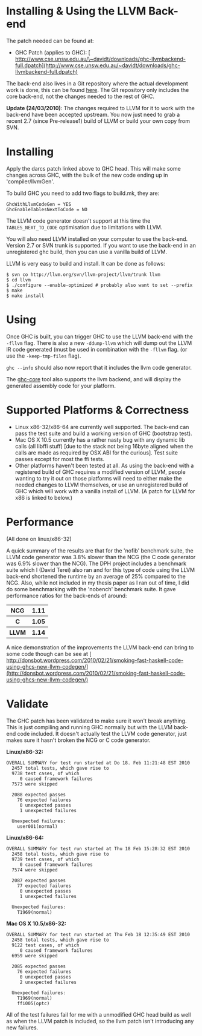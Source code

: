 


# Installing & Using the LLVM Back-end



The patch needed can be found at:


- GHC Patch (applies to GHC): [
  http://www.cse.unsw.edu.au/\~davidt/downloads/ghc-llvmbackend-full.dpatch](http://www.cse.unsw.edu.au/~davidt/downloads/ghc-llvmbackend-full.dpatch)


The back-end also lives in a Git repository where the actual development work is done, this can be found [
here](https://cgi.cse.unsw.edu.au/~davidt/cgit/cgit.cgi/Thesis%20GHC%20Dev/). The Git repository only includes the core back-end, not the changes needed to the rest of GHC.



**Update (24/03/2010)**: The changes required to LLVM for it to work with the back-end have been accepted upstream. You now just need to grab a recent 2.7 (since Pre-release1) build of LLVM or build your own copy from SVN.


# Installing



Apply the darcs patch linked above to GHC head. This will make some changes across GHC, with the bulk of the new code ending up in 'compiler/llvmGen'.



To build GHC you need to add two flags to build.mk, they are:


```wiki
GhcWithLlvmCodeGen = YES
GhcEnableTablesNextToCode = NO
```


The LLVM code generator doesn't support at this time the `TABLES_NEXT_TO_CODE` optimisation due to limitations with LLVM.



You will also need LLVM installed on your computer to use the back-end. Version 2.7 or SVN trunk is supported. If you want to use the back-end in an unregistered ghc build, then you can use a vanilla build of LLVM.



LLVM is very easy to build and install. It can be done as follows:


```wiki
$ svn co http://llvm.org/svn/llvm-project/llvm/trunk llvm
$ cd llvm
$ ./configure --enable-optimized # probably also want to set --prefix
$ make
$ make install
```

# Using



Once GHC is built, you can trigger GHC to use the LLVM back-end with the `-fllvm` flag. There is also a new `-ddump-llvm` which will dump out the LLVM IR code generated (must be used in combination with the `-fllvm` flag. (or use the `-keep-tmp-files` flag).



`ghc --info` should also now report that it includes the llvm code generator.



The [
ghc-core](http://hackage.haskell.org/package/ghc-core) tool also supports the llvm backend, and will display the generated assembly code for your platform.


# Supported Platforms & Correctness


- Linux x86-32/x86-64 are currently well supported. The back-end can pass the test suite and build a working version of GHC (bootstrap test).
- Mac OS X 10.5 currently has a rather nasty bug with any dynamic lib calls (all libffi stuff) \[due to the stack not being 16byte aligned when the calls are made as required by OSX ABI for the curious\]. Test suite passes except for most the ffi tests.
- Other platforms haven't been tested at all. As using the back-end with a registered build of GHC requires a modified version of LLVM, people wanting to try it out on those platforms will need to either make the needed changes to LLVM themselves, or use an unregistered build of GHC which will work with a vanilla install of LLVM. (A patch for LLVM for x86 is linked to below.)

# Performance



(All done on linux/x86-32)



A quick summary of the results are that for the 'nofib' benchmark suite, the LLVM code generator was 3.8% slower than the NCG (the C code generator was 6.9% slower than the NCG). The DPH project includes a benchmark suite which I (David Terei) also ran and for this type of code using the LLVM back-end shortened the runtime by an average of 25% compared to the NCG. Also, while not included in my thesis paper as I ran out of time, I did do some benchmarking with the 'nobench' benchmark suite. It gave performance ratios for the back-ends of around:


<table><tr><th>NCG </th>
<th> 1.11
</th></tr>
<tr><th>C </th>
<th> 1.05
</th></tr>
<tr><th>LLVM </th>
<th> 1.14
</th></tr></table>



A nice demonstration of the improvements the LLVM back-end can bring to some code though can be see at [
http://donsbot.wordpress.com/2010/02/21/smoking-fast-haskell-code-using-ghcs-new-llvm-codegen/](http://donsbot.wordpress.com/2010/02/21/smoking-fast-haskell-code-using-ghcs-new-llvm-codegen/)


# Validate



The GHC patch has been validated to make sure it won't break anything. This is just compiling and running GHC normally but with the LLVM back-end code included. It doesn't actually test the LLVM code generator, just makes sure it hasn't broken the NCG or C code generator.



**Linux/x86-32:**


```wiki
OVERALL SUMMARY for test run started at Do 18. Feb 11:21:48 EST 2010
  2457 total tests, which gave rise to
  9738 test cases, of which
     0 caused framework failures
  7573 were skipped

  2088 expected passes
    76 expected failures
     0 unexpected passes
     1 unexpected failures

  Unexpected failures:
    user001(normal)
```


**Linux/x86-64:**


```wiki
OVERALL SUMMARY for test run started at Thu 18 Feb 15:28:32 EST 2010
  2458 total tests, which gave rise to
  9739 test cases, of which
     0 caused framework failures
  7574 were skipped

  2087 expected passes
    77 expected failures
     0 unexpected passes
     1 unexpected failures

  Unexpected failures:
    T1969(normal)
```


**Mac OS X 10.5/x86-32:**


```wiki
OVERALL SUMMARY for test run started at Thu Feb 18 12:35:49 EST 2010
  2458 total tests, which gave rise to
  9122 test cases, of which
     0 caused framework failures
  6959 were skipped

  2085 expected passes
    76 expected failures
     0 unexpected passes
     2 unexpected failures

  Unexpected failures:
    T1969(normal)
    ffi005(optc)
```


All of the test failures fail for me with a unmodified GHC head build as well as when the LLVM patch is included, so the llvm patch isn't introducing any new failures.


